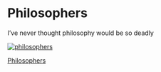 # Philosophers

I’ve never thought philosophy would be so deadly

[![philosophers](https://badge42.herokuapp.com/api/project/jiychoi/Philosophers)](https://github.com/JaeSeoKim/badge42)

[Philosophers](https://www.notion.so/jiychoi/Philosophers-60808c5dfad946aab451157ab6311fbf)
